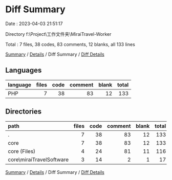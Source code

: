 # Diff Summary

Date : 2023-04-03 21:51:17

Directory f:\\Project\\工作文件夹\\MiraiTravel-Worker

Total : 7 files,  38 codes, 83 comments, 12 blanks, all 133 lines

[Summary](results.md) / [Details](details.md) / Diff Summary / [Diff Details](diff-details.md)

## Languages
| language | files | code | comment | blank | total |
| :--- | ---: | ---: | ---: | ---: | ---: |
| PHP | 7 | 38 | 83 | 12 | 133 |

## Directories
| path | files | code | comment | blank | total |
| :--- | ---: | ---: | ---: | ---: | ---: |
| . | 7 | 38 | 83 | 12 | 133 |
| core | 7 | 38 | 83 | 12 | 133 |
| core (Files) | 4 | 24 | 81 | 11 | 116 |
| core\\miraiTravelSoftware | 3 | 14 | 2 | 1 | 17 |

[Summary](results.md) / [Details](details.md) / Diff Summary / [Diff Details](diff-details.md)